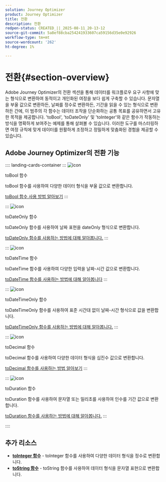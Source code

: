 ```yaml
---
solution: Journey Optimizer
product: Journey Optimizer
title: 전환
description: 전환
redpen-status: CREATED_||_2025-08-11_20-13-12
source-git-commit: 5a8ef88cba254241933607ca59156d35e0e92926
workflow-type: tm+mt
source-wordcount: '262'
ht-degree: 1%

---
```



# 전환{#section-overview}

Adobe Journey Optimizer의 전환 섹션을 통해 데이터를 워크플로우 요구 사항에 맞는 형식으로 변환하여 동적이고 개인화된 여정을 보다 쉽게 구축할 수 있습니다. 문자열을 부울 값으로 변환하든, 날짜를 정수로 변환하든, 기간을 읽을 수 있는 형식으로 변환하든 간에, 이 범주의 각 함수는 데이터 조작을 단순화하는 공통 목표를 공유하면서 고유한 목적을 제공합니다. &#39;toBool&#39;, &#39;toDateOnly&#39; 및 &#39;toInteger&#39;와 같은 함수가 작동하는 방식을 명확하게 보여주는 예제를 통해 살펴볼 수 있습니다. 이러한 도구를 마스터링하면 여정 규칙에 맞게 데이터를 원활하게 조정하고 정밀하게 맞춤화된 경험을 제공할 수 있습니다.

## Adobe Journey Optimizer의 전환 기능

:::: landing-cards-container
:::
![icon](https://cdn.experienceleague.adobe.com/icons/code-branch.svg)

toBool 함수

toBool 함수를 사용하여 다양한 데이터 형식을 부울 값으로 변환합니다.

[toBool 함수 사용 방법 알아보기](../using/building-journeys/functions/functiontobool.md)
:::

:::
![icon](https://cdn.experienceleague.adobe.com/icons/code-branch.svg)

toDateOnly 함수

toDateOnly 함수를 사용하여 날짜 표현을 dateOnly 형식으로 변환합니다.

[toDateOnly 함수를 사용하는 방법에 대해 알아봅니다.](../using/building-journeys/functions/functiontodateonly.md)
:::

:::
![icon](https://cdn.experienceleague.adobe.com/icons/code-branch.svg)

toDateTime 함수

toDateTime 함수를 사용하여 다양한 입력을 날짜-시간 값으로 변환합니다.

[toDateTime 함수를 사용하는 방법에 대해 알아봅니다](../using/building-journeys/functions/functiontodatetime.md)
:::

:::
![icon](https://cdn.experienceleague.adobe.com/icons/code-branch.svg)

toDateTimeOnly 함수

toDateTimeOnly 함수를 사용하여 표준 시간대 없이 날짜-시간 형식으로 값을 변환합니다.

[toDateTimeOnly 함수를 사용하는 방법에 대해 알아봅니다.](../using/building-journeys/functions/functiontodatetimeonly.md)
:::

:::
![icon](https://cdn.experienceleague.adobe.com/icons/code-branch.svg)

toDecimal 함수

toDecimal 함수를 사용하여 다양한 데이터 형식을 십진수 값으로 변환합니다.

[toDecimal 함수를 사용하는 방법 알아보기](../using/building-journeys/functions/functiontodecimal.md)
:::

:::
![icon](https://cdn.experienceleague.adobe.com/icons/code-branch.svg)

toDuration 함수

toDuration 함수를 사용하여 문자열 또는 밀리초를 사용하여 인수를 기간 값으로 변환합니다.

[toDuration 함수를 사용하는 방법에 대해 알아봅니다.](../using/building-journeys/functions/functiontoduration.md)
:::

::::


## 추가 리소스

- **[toInteger 함수](../using/building-journeys/functions/functiontointeger.md)** - toInteger 함수를 사용하여 다양한 데이터 형식을 정수로 변환합니다.
- **[toString 함수](../using/building-journeys/functions/functiontostring.md)** - toString 함수를 사용하여 데이터 형식을 문자열 표현으로 변환합니다.
